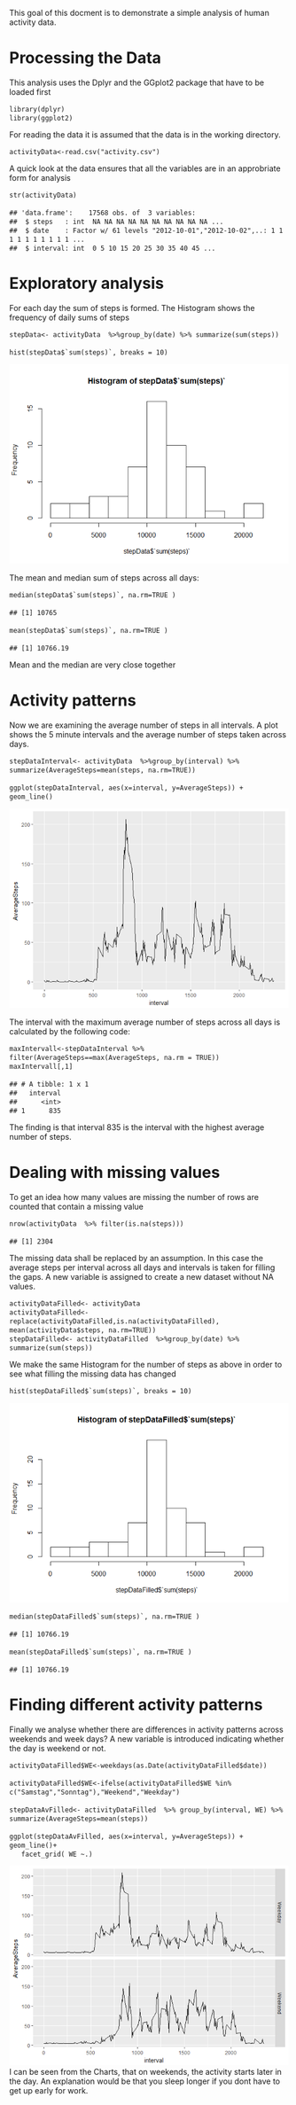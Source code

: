 This goal of this docment is to demonstrate a simple analysis of human
activity data.

Processing the Data
===================

This analysis uses the Dplyr and the GGplot2 package that have to be
loaded first

    library(dplyr)
    library(ggplot2)

For reading the data it is assumed that the data is in the working
directory.

    activityData<-read.csv("activity.csv")

A quick look at the data ensures that all the variables are in an
approbriate form for analysis

    str(activityData)

    ## 'data.frame':    17568 obs. of  3 variables:
    ##  $ steps   : int  NA NA NA NA NA NA NA NA NA NA ...
    ##  $ date    : Factor w/ 61 levels "2012-10-01","2012-10-02",..: 1 1 1 1 1 1 1 1 1 1 ...
    ##  $ interval: int  0 5 10 15 20 25 30 35 40 45 ...

Exploratory analysis
====================

For each day the sum of steps is formed. The Histogram shows the
frequency of daily sums of steps

    stepData<- activityData  %>%group_by(date) %>% summarize(sum(steps))

    hist(stepData$`sum(steps)`, breaks = 10)

![](PA1_template_files/figure-markdown_strict/unnamed-chunk-4-1.png)

The mean and median sum of steps across all days:

    median(stepData$`sum(steps)`, na.rm=TRUE )

    ## [1] 10765

    mean(stepData$`sum(steps)`, na.rm=TRUE )

    ## [1] 10766.19

Mean and the median are very close together

Activity patterns
=================

Now we are examining the average number of steps in all intervals. A
plot shows the 5 minute intervals and the average number of steps taken
across days.

    stepDataInterval<- activityData  %>%group_by(interval) %>% summarize(AverageSteps=mean(steps, na.rm=TRUE))

    ggplot(stepDataInterval, aes(x=interval, y=AverageSteps)) + geom_line()

![](PA1_template_files/figure-markdown_strict/unnamed-chunk-6-1.png)

The interval with the maximum average number of steps across all days is
calculated by the following code:

    maxIntervall<-stepDataInterval %>% filter(AverageSteps==max(AverageSteps, na.rm = TRUE))
    maxIntervall[,1]

    ## # A tibble: 1 x 1
    ##   interval
    ##      <int>
    ## 1      835

The finding is that interval 835 is the interval with the highest
average number of steps.

Dealing with missing values
===========================

To get an idea how many values are missing the number of rows are
counted that contain a missing value

    nrow(activityData  %>% filter(is.na(steps)))

    ## [1] 2304

The missing data shall be replaced by an assumption. In this case the
average steps per interval across all days and intervals is taken for
filling the gaps. A new variable is assigned to create a new dataset
without NA values.

    activityDataFilled<- activityData 
    activityDataFilled<-replace(activityDataFilled,is.na(activityDataFilled), mean(activityData$steps, na.rm=TRUE))
    stepDataFilled<- activityDataFilled  %>%group_by(date) %>% summarize(sum(steps))

We make the same Histogram for the number of steps as above in order to
see what filling the missing data has changed

    hist(stepDataFilled$`sum(steps)`, breaks = 10)

![](PA1_template_files/figure-markdown_strict/unnamed-chunk-10-1.png)

    median(stepDataFilled$`sum(steps)`, na.rm=TRUE )

    ## [1] 10766.19

    mean(stepDataFilled$`sum(steps)`, na.rm=TRUE )

    ## [1] 10766.19

Finding different activity patterns
===================================

Finally we analyse whether there are differences in activity patterns
across weekends and week days? A new variable is introduced indicating
whether the day is weekend or not.

    activityDataFilled$WE<-weekdays(as.Date(activityDataFilled$date))

    activityDataFilled$WE<-ifelse(activityDataFilled$WE %in% c("Samstag","Sonntag"),"Weekend","Weekday")

    stepDataAvFilled<- activityDataFilled  %>% group_by(interval, WE) %>% summarize(AverageSteps=mean(steps))

    ggplot(stepDataAvFilled, aes(x=interval, y=AverageSteps)) + geom_line()+  
       facet_grid( WE ~.)

![](PA1_template_files/figure-markdown_strict/unnamed-chunk-11-1.png) I
can be seen from the Charts, that on weekends, the activity starts later
in the day. An explanation would be that you sleep longer if you dont
have to get up early for work.
